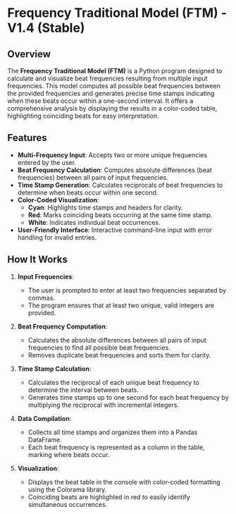 # Frequency Traditional Model (FTM) - V1.4 (Stable)

## Overview

The **Frequency Traditional Model (FTM)** is a Python program designed to calculate and visualize beat frequencies resulting from multiple input frequencies. This model computes all possible beat frequencies between the provided frequencies and generates precise time stamps indicating when these beats occur within a one-second interval. It offers a comprehensive analysis by displaying the results in a color-coded table, highlighting coinciding beats for easy interpretation.

## Features

- **Multi-Frequency Input**: Accepts two or more unique frequencies entered by the user.
- **Beat Frequency Calculation**: Computes absolute differences (beat frequencies) between all pairs of input frequencies.
- **Time Stamp Generation**: Calculates reciprocals of beat frequencies to determine when beats occur within one second.
- **Color-Coded Visualization**:
  - **Cyan**: Highlights time stamps and headers for clarity.
  - **Red**: Marks coinciding beats occurring at the same time stamp.
  - **White**: Indicates individual beat occurrences.
- **User-Friendly Interface**: Interactive command-line input with error handling for invalid entries.

## How It Works

1. **Input Frequencies**:
   - The user is prompted to enter at least two frequencies separated by commas.
   - The program ensures that at least two unique, valid integers are provided.

2. **Beat Frequency Computation**:
   - Calculates the absolute differences between all pairs of input frequencies to find all possible beat frequencies.
   - Removes duplicate beat frequencies and sorts them for clarity.

3. **Time Stamp Calculation**:
   - Calculates the reciprocal of each unique beat frequency to determine the interval between beats.
   - Generates time stamps up to one second for each beat frequency by multiplying the reciprocal with incremental integers.

4. **Data Compilation**:
   - Collects all time stamps and organizes them into a Pandas DataFrame.
   - Each beat frequency is represented as a column in the table, marking where beats occur.

5. **Visualization**:
   - Displays the beat table in the console with color-coded formatting using the Colorama library.
   - Coinciding beats are highlighted in red to easily identify simultaneous occurrences.
 
 
